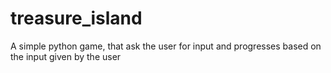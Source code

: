 # treasure_island
A simple python game, that ask the user for input and progresses based on the input given by the user
